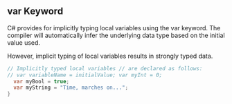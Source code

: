 ## var Keyword

C# provides for implicitly typing local variables using the var keyword. The compiler will automatically infer the underlying data type based on the initial value used.

However, implicit typing of local variables results in strongly typed data.

```c#
// Implicitly typed local variables // are declared as follows:
// var variableName = initialValue; var myInt = 0;
  var myBool = true;
  var myString = "Time, marches on...";
}
```
